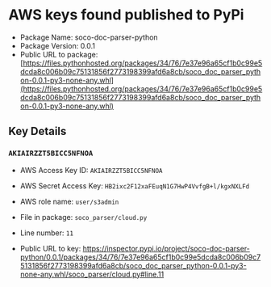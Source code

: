 # AWS keys found published to PyPi

* Package Name: soco-doc-parser-python
* Package Version: 0.0.1
* Public URL to package: [https://files.pythonhosted.org/packages/34/76/7e37e96a65cf1b0c99e5dcda8c006b09c75131856f2773198399afd6a8cb/soco_doc_parser_python-0.0.1-py3-none-any.whl](https://files.pythonhosted.org/packages/34/76/7e37e96a65cf1b0c99e5dcda8c006b09c75131856f2773198399afd6a8cb/soco_doc_parser_python-0.0.1-py3-none-any.whl)

## Key Details

### `AKIAIRZZT5BICC5NFNOA`

* AWS Access Key ID: `AKIAIRZZT5BICC5NFNOA`
* AWS Secret Access Key: `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` 
* AWS role name: `user/s3admin`
* File in package: `soco_parser/cloud.py`
* Line number: `11`

* Public URL to key: https://inspector.pypi.io/project/soco-doc-parser-python/0.0.1/packages/34/76/7e37e96a65cf1b0c99e5dcda8c006b09c75131856f2773198399afd6a8cb/soco_doc_parser_python-0.0.1-py3-none-any.whl/soco_parser/cloud.py#line.11


